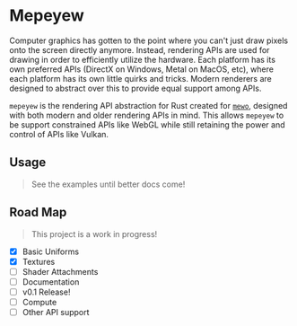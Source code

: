 # Mepeyew

Computer graphics has gotten to the point where you can't just draw pixels onto
the screen directly anymore.
Instead, rendering APIs are used for drawing in order to efficiently utilize the hardware.
Each platform has its own preferred APIs (DirectX on Windows, Metal on
MacOS, etc), where each platform has its own little quirks and tricks.
Modern renderers are designed to abstract over this to provide equal support among APIs.

`mepeyew` is the rendering API abstraction for Rust created for [`mewo`](https://github.com/davnotdev/mewo),
designed with both modern and older rendering APIs in mind.
This allows `mepeyew` to be support constrained APIs like WebGL while still
retaining the power and control of APIs like Vulkan.

## Usage

> See the examples until better docs come!

## Road Map

> This project is a work in progress!

- [x] Basic Uniforms
- [x] Textures
- [ ] Shader Attachments
- [ ] Documentation
- [ ] v0.1 Release!
- [ ] Compute
- [ ] Other API support
